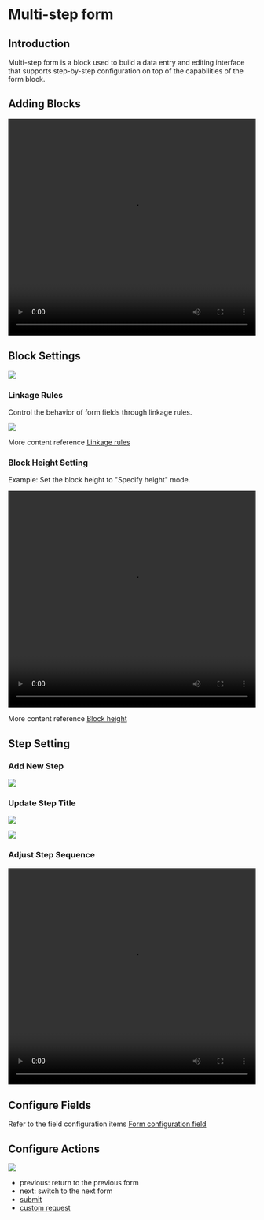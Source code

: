 # Multi-step form

<PluginInfo commercial="true" name="block-multi-step-from"></PluginInfo>

## Introduction
Multi-step form is a block used to build a data entry and editing interface that supports step-by-step configuration on top of the capabilities of the form block.

## Adding Blocks

<video width="100%" height="440" controls>
      <source src="https://static-docs.nocobase.com/202410281422209.mp4" type="video/mp4">
</video>

## Block Settings

![](https://static-docs.nocobase.com/202410101717319.png)


### Linkage Rules

Control the behavior of form fields through linkage rules.

![](https://static-docs.nocobase.com/202410101717884.png)

More content reference [Linkage rules](/handbook/ui/blocks/block-settings/field-linkage-rule)


### Block Height Setting

Example: Set the block height to "Specify height" mode.

<video width="100%" height="440" controls>
  <source src="https://static-docs.nocobase.com/202410101623290.mp4" type="video/mp4">
</video>

More content reference [Block height](/handbook/ui/blocks/block-settings/block-height)

## Step Setting

### Add New Step

![](https://static-docs.nocobase.com/202410101718482.png)

### Update Step Title

![](https://static-docs.nocobase.com/202410101718755.png)

![](https://static-docs.nocobase.com/202410101718413.png)

### Adjust Step Sequence

<video width="100%" height="440" controls>
  <source src="https://static-docs.nocobase.com/202410101633487.mp4" type="video/mp4">
</video>

## Configure Fields

Refer to the field configuration items [Form configuration field](/handbook/ui/blocks/data-blocks/form#configure-fields)

## Configure Actions

![](https://static-docs.nocobase.com/202410101719893.png)

- previous: return to the previous form
- next: switch to the next form
- [submit](/handbook/ui/actions/types/submit)
- [custom request](/handbook/action-custom-request)
